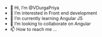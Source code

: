 - 👋 Hi, I’m @VDurgaPriya
- 👀 I’m interested in Front end development
- 🌱 I’m currently learning Angular JS
- 💞️ I’m looking to collaborate on Angular
- 📫 How to reach me ...

<!---
VDurgaPriya/VDurgaPriya is a ✨ special ✨ repository because its `README.md` (this file) appears on your GitHub profile.
You can click the Preview link to take a look at your changes.
--->

